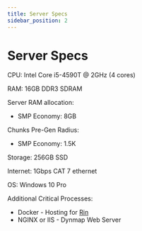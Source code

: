 ```yaml
---
title: Server Specs
sidebar_position: 2
---
```


# Server Specs

CPU: Intel Core i5-4590T @ 2GHz (4 cores)

RAM: 16GB DDR3 SDRAM

Server RAM allocation:

* SMP Economy: 8GB

Chunks Pre-Gen Radius:

* SMP Economy: 1.5K

Storage: 256GB SSD

Internet: 1Gbps CAT 7 ethernet

OS: Windows 10 Pro

Additional Critical Processes:

* Docker - Hosting for [Rin](https://github.com/No767/Rin)
* NGINX or IIS - Dynmap Web Server